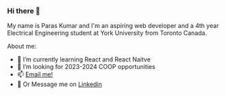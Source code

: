 ### Hi there 👋
My name is Paras Kumar and I'm an aspiring web developer and a 4th year Electrical Engineering student at York University from Toronto Canada. 

About me:
- 🌱 I’m currently learning React and React Naitve
- 🤔 I’m looking for 2023-2024 COOP opportunities
- 📫 [Email me!](mailto:parask02@my.yorku,ca?subject=[GitHub]%20Source%20Han%20Sans)
- 💬 Or Message me on [Linkedin](https://www.linkedin.com/in/paras-kumar000/)

<!--
**ParasK02/ParasK02** is a ✨ _special_ ✨ repository because its `README.md` (this file) appears on your GitHub profile.

Here are some ideas to get you started:

- 🔭 I’m currently working on ...
- 🌱 I’m currently learning ...
- 👯 I’m looking to collaborate on ...
- 🤔 I’m looking for help with ...
- 💬 Ask me about ...
- 📫 How to reach me: ...
- 😄 Pronouns: ...
- ⚡ Fun fact: ...
-->
